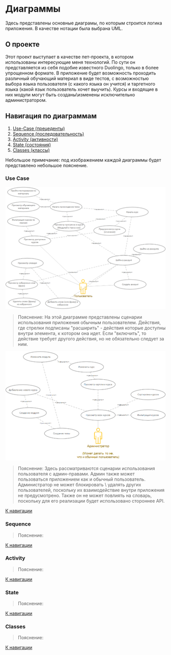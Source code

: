 # Диаграммы

Здесь представлены основные диаграмы, по которым строится логика приложения. В качестве нотации была выбрана UML.

## О проекте

Этот проект выступает в качестве пет-проекта, в котором использованы интересующие меня технологий. По сути он представляется из себя подобие известного Duolingo, только в более упрощенном формате. В приложение будет возможность проходить различный обучающий материал в виде тестов, с возможностью выбора языка пользователя (с какого языка он учится) и таргетного языка (какой язык пользователь хочет выучить). Курсы и входящие в них модули могут быть созданы\изменены исключительно администратором.

## Навигация по диаграммам

1. [Use-Case (прецеденты)](#use-case)
2. [Sequence (последовательность)](#sequence)
3. [Activity (активности)](#activity)
4. [State (состояния)](#state)
5. [Classes (классы)](#classes)

Небольшое примечание: под изображением каждой диаграммы будет представлено небольшое пояснение.

### Use Case

<!-- для пользователя -->

![Диаграмма прецедентов пользователя](../repo_assets/diagrams/use-cases-user.png)

> Пояснение: На этой диаграмме представлены сценарии использования приложения обычным пользователем. Действия, где стрелки подписаны "расширить" - действия которые доступны внутри элемента, к котором она идет. Если "включить", то действие требует другого действия, но не обязательно следует за ним.

<!-- для админа -->

![Диаграмма прецедентов администратора](../repo_assets/diagrams/use-cases-admin.png)

> Пояснение: Здесь рассматриваются сценарии использования пользователя с админ-правами. Админ также может пользоваться приложением как и обычный пользователь. Администратор не может блокировать \ удалять других пользователей, поскольку их взаимодействие внутри приложения не предусмотрено. Также он не может повлиять на словарь, поскольку для его реализации будет использовано стороннее API.

[К навигации](#навигация-по-диаграммам)

### Sequence

> Пояснение:

[К навигации](#навигация-по-диаграммам)

### Activity

> Пояснение:

[К навигации](#навигация-по-диаграммам)

### State

> Пояснение:

[К навигации](#навигация-по-диаграммам)

### Classes

> Пояснение:

[К навигации](#навигация-по-диаграммам)
